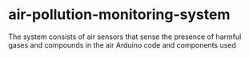 # air-pollution-monitoring-system

The system consists of air sensors that
sense the presence of harmful gases
and compounds in the air Arduino code
and components used
